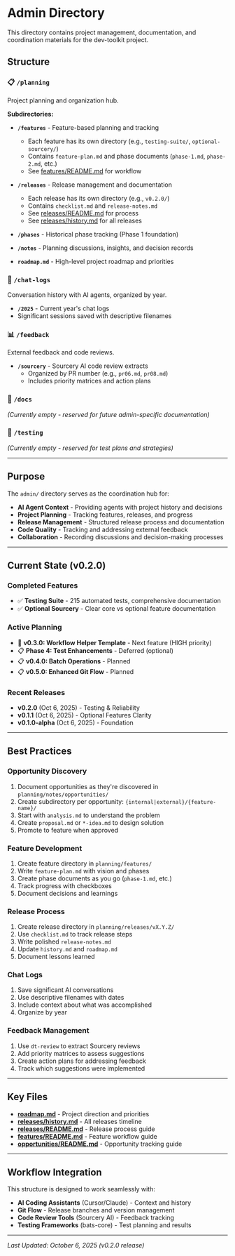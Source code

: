 # Admin Directory

This directory contains project management, documentation, and coordination materials for the dev-toolkit project.

## Structure

### 📋 `/planning`
Project planning and organization hub.

**Subdirectories:**
- **`/features`** - Feature-based planning and tracking
  - Each feature has its own directory (e.g., `testing-suite/`, `optional-sourcery/`)
  - Contains `feature-plan.md` and phase documents (`phase-1.md`, `phase-2.md`, etc.)
  - See [features/README.md](planning/features/README.md) for workflow

- **`/releases`** - Release management and documentation
  - Each release has its own directory (e.g., `v0.2.0/`)
  - Contains `checklist.md` and `release-notes.md`
  - See [releases/README.md](planning/releases/README.md) for process
  - See [releases/history.md](planning/releases/history.md) for all releases

- **`/phases`** - Historical phase tracking (Phase 1 foundation)

- **`/notes`** - Planning discussions, insights, and decision records

- **`roadmap.md`** - High-level project roadmap and priorities

### 💬 `/chat-logs`
Conversation history with AI agents, organized by year.
- **`/2025`** - Current year's chat logs
- Significant sessions saved with descriptive filenames

### 📊 `/feedback`
External feedback and code reviews.
- **`/sourcery`** - Sourcery AI code review extracts
  - Organized by PR number (e.g., `pr06.md`, `pr08.md`)
  - Includes priority matrices and action plans

### 📄 `/docs`
*(Currently empty - reserved for future admin-specific documentation)*

### 🧪 `/testing`
*(Currently empty - reserved for test plans and strategies)*

---

## Purpose

The `admin/` directory serves as the coordination hub for:
- **AI Agent Context** - Providing agents with project history and decisions
- **Project Planning** - Tracking features, releases, and progress
- **Release Management** - Structured release process and documentation
- **Code Quality** - Tracking and addressing external feedback
- **Collaboration** - Recording discussions and decision-making processes

---

## Current State (v0.2.0)

### Completed Features
- ✅ **Testing Suite** - 215 automated tests, comprehensive documentation
- ✅ **Optional Sourcery** - Clear core vs optional feature documentation

### Active Planning
- 🎯 **v0.3.0: Workflow Helper Template** - Next feature (HIGH priority)
- 📋 **Phase 4: Test Enhancements** - Deferred (optional)
- 📋 **v0.4.0: Batch Operations** - Planned
- 📋 **v0.5.0: Enhanced Git Flow** - Planned

### Recent Releases
- **v0.2.0** (Oct 6, 2025) - Testing & Reliability
- **v0.1.1** (Oct 6, 2025) - Optional Features Clarity
- **v0.1.0-alpha** (Oct 6, 2025) - Foundation

---

## Best Practices

### Opportunity Discovery
1. Document opportunities as they're discovered in `planning/notes/opportunities/`
2. Create subdirectory per opportunity: `{internal|external}/{feature-name}/`
3. Start with `analysis.md` to understand the problem
4. Create `proposal.md` or `*-idea.md` to design solution
5. Promote to feature when approved

### Feature Development
1. Create feature directory in `planning/features/`
2. Write `feature-plan.md` with vision and phases
3. Create phase documents as you go (`phase-1.md`, etc.)
4. Track progress with checkboxes
5. Document decisions and learnings

### Release Process
1. Create release directory in `planning/releases/vX.Y.Z/`
2. Use `checklist.md` to track release steps
3. Write polished `release-notes.md`
4. Update `history.md` and `roadmap.md`
5. Document lessons learned

### Chat Logs
1. Save significant AI conversations
2. Use descriptive filenames with dates
3. Include context about what was accomplished
4. Organize by year

### Feedback Management
1. Use `dt-review` to extract Sourcery reviews
2. Add priority matrices to assess suggestions
3. Create action plans for addressing feedback
4. Track which suggestions were implemented

---

## Key Files

- **[roadmap.md](planning/roadmap.md)** - Project direction and priorities
- **[releases/history.md](planning/releases/history.md)** - All releases timeline
- **[releases/README.md](planning/releases/README.md)** - Release process guide
- **[features/README.md](planning/features/README.md)** - Feature workflow guide
- **[opportunities/README.md](planning/notes/opportunities/README.md)** - Opportunity tracking guide

---

## Workflow Integration

This structure is designed to work seamlessly with:
- **AI Coding Assistants** (Cursor/Claude) - Context and history
- **Git Flow** - Release branches and version management
- **Code Review Tools** (Sourcery AI) - Feedback tracking
- **Testing Frameworks** (bats-core) - Test planning and results

---

*Last Updated: October 6, 2025 (v0.2.0 release)*
